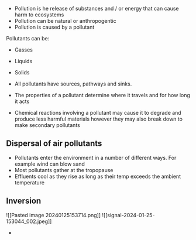 - Pollution is he release of substances and / or energy that can cause harm to ecosystems
- Pollution can be natural or anthropogentic
- Pollution is caused by a pollutant

Pollutants can be:
- Gasses 
- Liquids
- Solids

- All pollutants have sources, pathways and sinks.
- The properties of a pollutant determine where it travels and for how long it acts
- Chemical reactions involving a pollutant may cause it to degrade and produce less harmful materials however they may also break down to make secondary pollutants
## Dispersal of air pollutants
- Pollutants enter the environment in a number of different ways. For example wind can blow sand
- Most pollutants gather at the tropopause
- Effluents cool as they rise as long as their temp exceeds the ambient temperature

## Inversion
![[Pasted image 20240125153714.png]]
![[signal-2024-01-25-153044_002.jpeg]]

- 